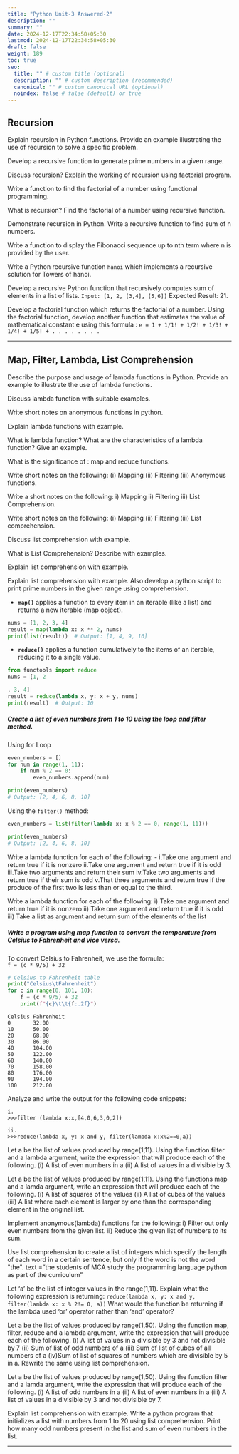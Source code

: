 ```yaml
---
title: "Python Unit-3 Answered-2"
description: ""
summary: ""
date: 2024-12-17T22:34:58+05:30
lastmod: 2024-12-17T22:34:58+05:30
draft: false
weight: 189
toc: true
seo:
  title: "" # custom title (optional)
  description: "" # custom description (recommended)
  canonical: "" # custom canonical URL (optional)
  noindex: false # false (default) or true
---
```



## Recursion


Explain recursion in Python functions. Provide an example illustrating the use of recursion to solve a specific problem.


Develop a recursive function to generate prime numbers in a given range.


Discuss recursion? Explain the working of recursion using factorial program.

Write a function to find the factorial of a number using functional programming.

What is recursion? Find the factorial of a number using recursive function.



Demonstrate recursion in Python. Write a recursive function to find sum of n numbers.


Write a function to display the Fibonacci sequence up to nth term where n is provided by the user.


Write a Python recursive function `hanoi` which implements a recursive solution for Towers of hanoi.


Develop a recursive Python function that recursively computes sum of elements in a list of lists. 
`Input: [1, 2, [3,4], [5,6]]`
Expected Result: 21.


Develop a factorial function which returns the factorial of a number. Using the factorial function, develop another function that estimates the value of mathematical constant e using this formula :
`e = 1 + 1/1! + 1/2! + 1/3! + 1/4! + 1/5! + . . . . . . . .`


___

## Map, Filter, Lambda, List Comprehension


Describe the purpose and usage of lambda functions in Python. Provide an example to illustrate the use of lambda functions.

Discuss lambda function with suitable examples.

Write short notes on anonymous functions in python.

Explain lambda functions with example.

What is lambda function? What are the characteristics of a lambda function? Give an example.



What is the significance of :  map and reduce functions.

Write short notes on the following: (i) Mapping (ii) Filtering (iii) Anonymous functions.

Write a short notes on the following: i) Mapping ii) Filtering iii) List Comprehension.

Write short notes on the following: (i) Mapping (ii) Filtering (iii) List comprehension.

Discuss list comprehension with example.

What is List Comprehension? Describe with examples.

Explain list comprehension with example.

Explain list comprehension with example. Also develop a python script to print prime numbers in the given range using comprehension.




- **`map()`** applies a function to every item in an iterable (like a list) and returns a new iterable (map object).
 ```python
 nums = [1, 2, 3, 4]
 result = map(lambda x: x ** 2, nums)
 print(list(result))  # Output: [1, 4, 9, 16]
 ```
 
- **`reduce()`** applies a function cumulatively to the items of an iterable, reducing it to a single value.
 ```python
 from functools import reduce
 nums = [1, 2

, 3, 4]
 result = reduce(lambda x, y: x + y, nums)
 print(result)  # Output: 10
 ```





##### Create a list of even numbers from 1 to 10 using the loop and filter method.

Using for Loop
```python
even_numbers = []
for num in range(1, 11):
    if num % 2 == 0:
        even_numbers.append(num)

print(even_numbers)  
# Output: [2, 4, 6, 8, 10]
```

Using the `filter()` method:
```python
even_numbers = list(filter(lambda x: x % 2 == 0, range(1, 11)))

print(even_numbers)  
# Output: [2, 4, 6, 8, 10]
```



Write a lambda function for each of the following: -
i.Take one argument and return true if it is nonzero
ii.Take one argument and return true if it is odd
iii.Take two arguments and return their sum
iv.Take two arguments and return true if their sum is odd
v.That three arguments and return true if the produce of the first two is less than or equal to the third.


Write a lambda function for each of the following:
i) Take one argument and return true if it is nonzero
ii) Take one argument and return true if it is odd
iii) Take a list as argument and return sum of the elements of the list


##### Write a program using map function to convert the temperature from Celsius to Fahrenheit and vice versa.

To convert Celsius to Fahrenheit, we use the formula:  
`f = (c * 9/5) + 32`

```python
# Celsius to Fahrenheit table
print("Celsius\tFahrenheit")
for c in range(0, 101, 10):
    f = (c * 9/5) + 32
    print(f"{c}\t\t{f:.2f}")
```

```
Celsius	Fahrenheit
0		32.00
10		50.00
20		68.00
30		86.00
40		104.00
50		122.00
60		140.00
70		158.00
80		176.00
90		194.00
100		212.00
```


Analyze and write the output for the following code snippets:
```
i.
>>>filter (lambda x:x,[4,0,6,3,0,2])

ii.
>>>reduce(lambda x, y: x and y, filter(lambda x:x%2==0,a))
```


Let a be the list of values produced by range(1,11). Using the function filter and a lambda argument, write the expression that will produce each of the following.
(i) A list of even numbers in a
(ii) A list of values in a divisible by 3.


Let a be the list of values produced by range(1,11). Using the functions map and a lamda argument, write an expression that will produce each of the following.
(i) A list of squares of the values
(ii) A list of cubes of the values
(iii) A list where each element is larger by one than the corresponding element in the original list.



Implement anonymous(lambda) functions for the following:
i) Filter out only even numbers from the given list.
ii) Reduce the given list of numbers to its sum.


Use list comprehension to create a list of integers which specify the length of each word in a certain sentence, but only if the word is not the word "the".
text =”the students of MCA study the programming language python as part of the curriculum”



Let ‘a’ be the list of integer values in the range(1,11). Explain what the following expression is returning:
`reduce(lambda x, y: x and y, filter(lambda x: x % 2!= 0, a))`
What would the function be returning if the lambda used ‘or’ operator rather than ‘and’ operator?


Let a be the list of values produced by range(1,50). Using the function map, filter, reduce and a lambda argument, write the expression that will produce each of the following.
(i) A list of values in a divisible by 3 and not divisible by 7
(ii) Sum of list of odd numbers of a
(iii) Sum of list of cubes of all numbers of a
(iv)Sum of list of squares of numbers which are divisible by 5 in a.
Rewrite the same using list comprehension.


Let a be the list of values produced by range(1,50). Using the function filter and a lamda argument, write the expression that will produce each of the following.
(i) A list of odd numbers in a
(ii) A list of even numbers in a
(iii) A list of values in a divisible by 3 and not divisible by 7.



Explain list comprehension with example. Write a python program that initializes a list with numbers from 1 to 20 using list comprehension. Print how many odd numbers present in the list and sum of even numbers in the list.



___


